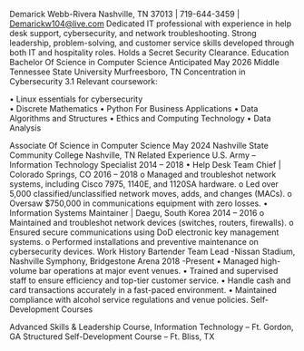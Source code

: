 Demarick Webb-Rivera
Nashville, TN 37013 | 719-644-3459 | Demarickw104@live.com
Dedicated IT professional with experience in help desk support, cybersecurity, and network troubleshooting. Strong leadership, problem-solving, and customer service skills developed through both IT and hospitality roles. Holds a Secret Security Clearance.
Education
Bachelor Of Science in Computer Science	Anticipated May 2026
Middle Tennessee State University	Murfreesboro, TN
Concentration in Cybersecurity	3.1
Relevant coursework:
 
•	Linux essentials for cybersecurity	
•	Discrete Mathematics
•	Python For Business Applications
•	Data Algorithms and Structures
•	Ethics and Computing Technology
•	Data Analysis
 
Associate Of Science in Computer Science	May 2024
Nashville State Community College	Nashville, TN
Related Experience
U.S. Army – Information Technology Specialist								 2014 – 2018
•	Help Desk Team Chief | Colorado Springs, CO 							 2016 – 2018
o	Managed and troubleshot network systems, including Cisco 7975, 1140E, and 1120SA hardware.
o	Led over 5,000 classified/unclassified network moves, adds, and changes (MACs).
o	Oversaw $750,000 in communications equipment with zero losses.
•	Information Systems Maintainer | Daegu, South Korea 						 2014 – 2016
o	Maintained and troubleshot network devices (switches, routers, firewalls).
o	Ensured secure communications using DoD electronic key management systems.
o	Performed installations and preventive maintenance on cybersecurity devices.
Work History 
Bartender Team Lead -Nissan Stadium, Nashville Symphony, Bridgestone Arena 		2018 -Present
•	Managed high-volume bar operations at major event venues.
•	Trained and supervised staff to ensure efficiency and top-tier customer service.
•	Handle cash and card transactions accurately in a fast-paced environment.
•	Maintained compliance with alcohol service regulations and venue policies.
Self-Development Courses

Advanced Skills & Leadership Course, Information Technology – Ft. Gordon, GA
Structured Self-Development Course – Ft. Bliss, TX
